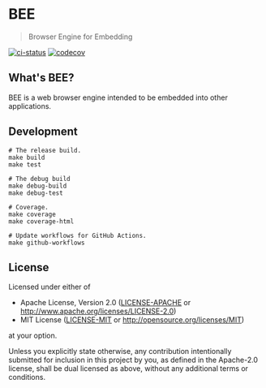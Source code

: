 # BEE

> Browser Engine for Embedding

[![ci-status](https://github.com/bee-browser/prototype/workflows/CI/badge.svg)](https://github.com/bee-browser/prototype/actions?workflow=CI)
[![codecov](https://codecov.io/gh/bee-browser/prototype/branch/master/graph/badge.svg?token=ZU1I8W30M9)](https://codecov.io/gh/bee-browser/prototype)

## What's BEE?

BEE is a web browser engine intended to be embedded into other applications.

## Development

```shell
# The release build.
make build
make test

# The debug build
make debug-build
make debug-test

# Coverage.
make coverage
make coverage-html

# Update workflows for GitHub Actions.
make github-workflows
```

## License

Licensed under either of

* Apache License, Version 2.0
  ([LICENSE-APACHE] or http://www.apache.org/licenses/LICENSE-2.0)
* MIT License
  ([LICENSE-MIT] or http://opensource.org/licenses/MIT)

at your option.

Unless you explicitly state otherwise, any contribution intentionally submitted
for inclusion in this project by you, as defined in the Apache-2.0 license,
shall be dual licensed as above, without any additional terms or conditions.

[LICENSE-APACHE]: ./LICENSE-APACHE
[LICENSE-MIT]: ./LICENSE-MIT

